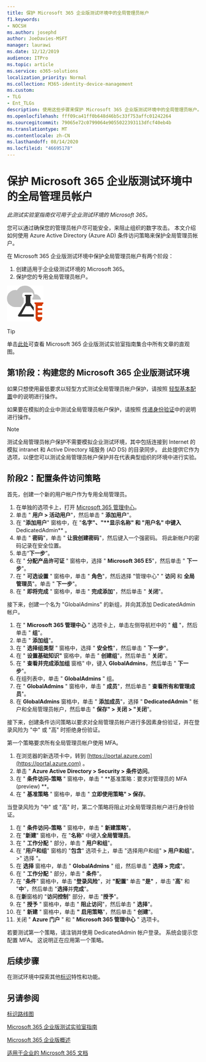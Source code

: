 ```yaml
---
title: 保护 Microsoft 365 企业版测试环境中的全局管理员帐户
f1.keywords:
- NOCSH
ms.author: josephd
author: JoeDavies-MSFT
manager: laurawi
ms.date: 12/12/2019
audience: ITPro
ms.topic: article
ms.service: o365-solutions
localization_priority: Normal
ms.collection: M365-identity-device-management
ms.custom:
- TLG
- Ent_TLGs
description: 使用这些步骤来保护 Microsoft 365 企业版测试环境中的全局管理员帐户。
ms.openlocfilehash: fff09ca41ff0b648d46b5c33f753affc01242264
ms.sourcegitcommit: 79065e72c0799064e9055022393113dfcf40eb4b
ms.translationtype: MT
ms.contentlocale: zh-CN
ms.lasthandoff: 08/14/2020
ms.locfileid: "46695178"
---
```

# <a name="protect-global-administrator-accounts-in-your-microsoft-365-for-enterprise-test-environment"></a>保护 Microsoft 365 企业版测试环境中的全局管理员帐户

*此测试实验室指南仅可用于企业测试环境的 Microsoft 365。*

您可以通过确保您的管理员帐户尽可能安全，来阻止组织的数字攻击。 本文介绍如何使用 Azure Active Directory (Azure AD) 条件访问策略来保护全局管理员帐户。

在 Microsoft 365 企业版测试环境中保护全局管理员帐户有两个阶段：

1.  创建适用于企业级测试环境的 Microsoft 365。
2.  保护您的专用全局管理员帐户。

![Microsoft 云测试实验室指南](../media/m365-enterprise-test-lab-guides/cloud-tlg-icon.png) 
    
> [!TIP]
> 单击[此处](../media/m365-enterprise-test-lab-guides/Microsoft365EnterpriseTLGStack.pdf)可查看 Microsoft 365 企业版测试实验室指南集合中所有文章的直观图。

## <a name="phase-1-build-out-your-microsoft-365-for-enterprise-test-environment"></a>第1阶段：构建您的 Microsoft 365 企业版测试环境

如果只想使用最低要求以轻型方式测试全局管理员帐户保护，请按照 [轻型基本配置](lightweight-base-configuration-microsoft-365-enterprise.md)中的说明进行操作。
  
如果要在模拟的企业中测试全局管理员帐户保护，请按照 [传递身份验证](pass-through-auth-m365-ent-test-environment.md)中的说明进行操作。
  
> [!NOTE]
> 测试全局管理员帐户保护不需要模拟企业测试环境，其中包括连接到 Internet 的模拟 intranet 和 Active Directory 域服务 (AD DS) 的目录同步。 此处提供它作为选项，以便您可以测试全局管理员帐户保护并在代表典型组织的环境中进行实验。 
  
## <a name="phase-2-configure-conditional-access-policies"></a>阶段2：配置条件访问策略

首先，创建一个新的用户帐户作为专用全局管理员。

1. 在单独的选项卡上，打开 [Microsoft 365 管理中心](https://admin.microsoft.com/)。
2. 单击 " **用户 > 活动用户**"，然后单击 " **添加用户**"。
3. 在 "**添加用户**" 窗格中，在 "**名字"、"****显示名称**" 和 "**用户名**" 中键入**DedicatedAdmin** 。
4. 单击 " **密码**"，单击 " **让我创建密码**"，然后键入一个强密码。 将此新帐户的密码记录在安全位置。
5. 单击“**下一步**”。
6. 在 " **分配产品许可证** " 窗格中，选择 " **Microsoft 365 E5**"，然后单击 " **下一步**"。
7. 在 " **可选设置** " 窗格中，单击 " **角色**"，然后选择 "管理中心" " **访问** 和 **全局管理员**"。单击 " **下一步**"。
8. 在 " **即将完成** " 窗格中，单击 " **完成添加**"，然后单击 " **关闭**"。

接下来，创建一个名为 "GlobalAdmins" 的新组，并向其添加 DedicatedAdmin 帐户。

1. 在 " **Microsoft 365 管理中心** " 选项卡上，单击左侧导航栏中的 " **组** "，然后单击 " **组**"。
2. 单击 " **添加组**"。
3. 在 " **选择组类型** " 窗格中，选择 " **安全性**"，然后单击 " **下一步**"。
4. 在 " **设置基础知识"** 窗格中，单击 " **创建组**"，然后单击 " **关闭**"。
5. 在 " **查看并完成添加组** 窗格" 中，键入 **GlobalAdmins**，然后单击 " **下一步**"。
7. 在组列表中，单击 " **GlobalAdmins** " 组。
8. 在 " **GlobalAdmins** " 窗格中，单击 " **成员**"，然后单击 " **查看所有和管理成员**"。
9. 在 **GlobalAdmins** 窗格中，单击 " **添加成员**"，选择 " **DedicatedAdmin** " 帐户和全局管理员帐户，然后单击 " **保存" > 关闭 > "关闭**"。

接下来，创建条件访问策略以要求对全局管理员帐户进行多因素身份验证，并在登录风险为 "中" 或 "高" 时拒绝身份验证。

第一个策略要求所有全局管理员帐户使用 MFA。

1. 在浏览器的新选项卡中，转到 [https://portal.azure.com](https://portal.azure.com) 。
2. 单击 " **Azure Active Directory > Security > 条件访问**。
3. 在 " **条件访问–策略** " 窗格中，单击 " **基准策略：要求对管理员的 MFA (preview) **。
4. 在 " **基准策略** " 窗格中，单击 " **立即使用策略" > 保存**。

当登录风险为 "中" 或 "高" 时，第二个策略将阻止对全局管理员帐户进行身份验证。

1. 在 " **条件访问–策略** " 窗格中，单击 " **新建策略**"。
2. 在 "**新建**" 窗格中，在 "**名称**" 中键入**全局管理员**。
3. 在 " **工作分配** " 部分，单击 " **用户和组**"。
4. 在 "**用户和组**" 窗格的 "**包含**" 选项卡上，单击 "选择用户和组" **> 用户和组**"。 >" 选择 "。
5. 在 **选择** 窗格中，单击 " **GlobalAdmins** " 组，然后单击 " **选择 > 完成**"。
6. 在 " **工作分配** " 部分，单击 " **条件**"。
7. 在 "**条件**" 窗格中，单击 "**登录风险**"，对 **"配置**" 单击 **"是"** ，单击 "**高**" 和 "**中**"，然后单击 "**选择**并**完成**"。
8. 在**新**窗格的 "**访问控制**" 部分，单击 "**授予**"。
9. 在 " **授予** " 窗格中，单击 " **阻止访问**"，然后单击 " **选择**"。
10. 在 " **新建** " 窗格中，单击 **"** **启用策略**"，然后单击 " **创建**"。
11. 关闭 " **Azure 门户** " 和 " **Microsoft 365 管理中心** " 选项卡。

若要测试第一个策略，请注销并使用 DedicatedAdmin 帐户登录。 系统会提示您配置 MFA。 这说明正在应用第一个策略。

## <a name="next-step"></a>后续步骤

在测试环境中探索其他[标识](m365-enterprise-test-lab-guides.md#identity)特性和功能。

## <a name="see-also"></a>另请参阅

[标识路线图](identity-roadmap-microsoft-365.md)

[Microsoft 365 企业版测试实验室指南](m365-enterprise-test-lab-guides.md)

[Microsoft 365 企业版概述](microsoft-365-overview.md)

[适用于企业的 Microsoft 365 文档](https://docs.microsoft.com/microsoft-365-enterprise/)
